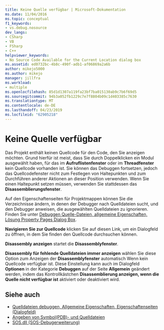```yaml
---
title: Keine Quelle verfügbar | Microsoft-Dokumentation
ms.date: 11/04/2016
ms.topic: conceptual
f1_keywords:
- vs.debug.nosource
dev_langs:
- CSharp
- VB
- FSharp
- C++
helpviewer_keywords:
- No Source Code Available for the Current Location dialog box
ms.assetid: ed0732bc-4b8c-490f-adb1-af06869a2a6b
author: mikejo5000
ms.author: mikejo
manager: jillfra
ms.workload:
- multiple
ms.openlocfilehash: 85d1d1307a119fa23bf7ba015130ab9c7b6f69d5
ms.sourcegitcommit: 94b3a052fb1229c7e7f8804b09c1d403385c7630
ms.translationtype: MT
ms.contentlocale: de-DE
ms.lasthandoff: 04/23/2019
ms.locfileid: "62905218"
---
```

# <a name="no-source-available"></a>Keine Quelle verfügbar
Das Projekt enthält keinen Quellcode für den Code, den Sie anzeigen möchten. Grund hierfür ist meist, dass Sie durch Doppelklicken ein Modul ausgewählt haben, für das im **Aufruflistenfenster** oder im **Threadfenster** kein Quellcode vorhanden ist. Sie können das Debuggen fortsetzen, jedoch das Quellcodefenster nicht zum Festlegen von Haltepunkten und zum Durchführen anderer Aktionen an dieser Position verwenden. Wenn Sie einen Haltepunkt setzen müssen, verwenden Sie stattdessen das **Disassemblierungsfenster**.

 Auf den Eigenschaftenseiten für Projektmappen können Sie die Verzeichnisse ändern, in denen der Debugger nach Quelldateien sucht, und den Debugger anweisen, die ausgewählten Quelldateien zu ignorieren. Finden Sie unter [Debuggen Quelle-Dateien, allgemeine Eigenschaften, Lösung Property Pages Dialog Box](../debugger/debug-source-files-common-properties-solution-property-pages-dialog-box.md).

 **Navigieren Sie zur Quellcode** klicken Sie auf diesen Link, um ein Dialogfeld zu öffnen, in dem Sie finden den Quellcode durchsuchen können.

 **Disassembly anzeigen** startet die **Disassemblyfenster**.

 **Disassembly für fehlende Quelldateien immer anzeigen** wählen Sie diese Option zum Anzeigen der **Disassemblyfenster** automatisch Wenn kein Quellcode verfügbar ist. Diese Einstellung kann auch im Dialogfeld **Optionen** in der Kategorie **Debuggen** auf der Seite **Allgemein** geändert werden, indem das Kontrollkästchen **Disassemblierung anzeigen, wenn die Quelle nicht verfügbar ist** aktiviert oder deaktiviert wird.

## <a name="see-also"></a>Siehe auch
- [Quelldateien debuggen, Allgemeine Eigenschaften, Eigenschaftenseiten (Dialogfeld)](../debugger/debug-source-files-common-properties-solution-property-pages-dialog-box.md)
- [Angeben von Symbol(PDB)- und Quelldateien](../debugger/specify-symbol-dot-pdb-and-source-files-in-the-visual-studio-debugger.md)
- [SOS.dll (SOS-Debugerweiterung)](/dotnet/framework/tools/sos-dll-sos-debugging-extension)